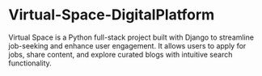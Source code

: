 # Virtual-Space-DigitalPlatform
Virtual Space is a Python full-stack project built with Django to streamline job-seeking and enhance user engagement. It allows users to apply for jobs, share content, and explore curated blogs with intuitive search functionality.
